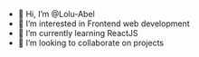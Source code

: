 - 👋 Hi, I’m @Lolu-Abel
- 👀 I’m interested in Frontend web development
- 🌱 I’m currently learning ReactJS
- 💞️ I’m looking to collaborate on projects

<!---
Lolu-Abel/Lolu-Abel is a ✨ special ✨ repository because its `README.md` (this file) appears on your GitHub profile.
You can click the Preview link to take a look at your changes.
--->
